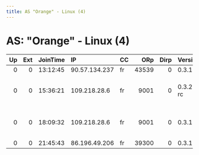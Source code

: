 ```yaml
---
title: AS "Orange" - Linux (4)
---
```


# AS: "Orange" - Linux (4)

|   Up |   Ext | JoinTime   | IP            | CC   |   ORp |   Dirp | Version    | Contact                     | Nickname      |   eFamMembers |
|-----:|------:|:-----------|:--------------|:-----|------:|-------:|:-----------|:----------------------------|:--------------|--------------:|
|    0 |     0 | 13:12:45   | 90.57.134.237 | fr   | 43539 |      0 | 0.3.1.9    | None                        | UbuntuCore201 |             1 |
|    0 |     0 | 15:36:21   | 109.218.28.6  | fr   |  9001 |      0 | 0.3.2.7-rc | Random Person &lt;nobody AT | C8H10N402     |             1 |
|    0 |     0 | 18:09:32   | 109.218.28.6  | fr   |  9001 |      0 | 0.3.1.9    | Random Person &lt;nobody AT | C8H10N402     |             1 |
|    0 |     0 | 21:45:43   | 86.196.49.206 | fr   | 39300 |      0 | 0.3.1.9    | None                        | UbuntuCore201 |             1 |
